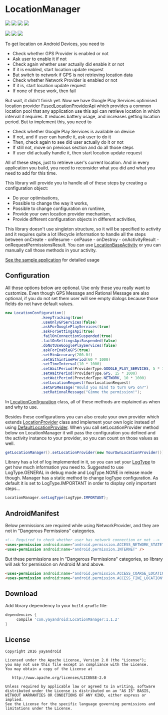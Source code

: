 # LocationManager

<a href="http://developer.android.com/index.html" target="_blank"><img src="https://img.shields.io/badge/platform-android-green.svg"/></a> <a href="https://android-arsenal.com/api?level=14" target="_blank"><img src="https://img.shields.io/badge/API-14%2B-green.svg?style=flat"/></a> <a href="https://opensource.org/licenses/Apache-2.0" target="_blank"><img src="https://img.shields.io/badge/License-Apache_v2.0-blue.svg?style=flat"/></a> <a href="http://search.maven.org/#search%7Cga%7C1%7CLocationManager" target="_blank"><img src="https://img.shields.io/maven-central/v/com.yayandroid/LocationManager.svg"/></a>

<a href="http://www.methodscount.com/?lib=com.yayandroid%3ALocationManager%3A1.0.2" target="_blank"><img src="https://img.shields.io/badge/Methods count-283-e91e63.svg"></img></a> <a href="http://www.methodscount.com/?lib=com.yayandroid%3ALocationManager%3A1.0.2" target="_blank"><img src="https://img.shields.io/badge/Size-46 KB-e91e63.svg"></img></a> <a href="http://android-arsenal.com/details/1/3148" target="_blank"><img src="https://img.shields.io/badge/Android%20Arsenal-LocationManager-brightgreen.svg?style=flat"/></a>

To get location on Android Devices, you need to 
<ul>
<li>Check whether GPS Provider is enabled or not</li>
<li>Ask user to enable it if not</li>
<li>Check again whether user actually did enable it or not</li>
<li>If it is enabled, start location update request</li>
<li>But switch to network if GPS is not retrieving location data</li>
<li>Check whether Network Provider is enabled or not</li>
<li>If it is, start location update request</li>
<li>If none of these work, then fail</li>
</ul>

But wait, it didn't finish yet. Now we have Google Play Services optimised location provider [FusedLocationProviderApi][1] which provides a common location pool that any application use this api can retrieve location in which interval it requires. It reduces battery usage, and increases getting location period. But to implement this, you need to

<ul>
<li>Check whether Google Play Services is available on device</li>
<li>If not, and if user can handle it, ask user to do it</li>
<li>Then, check again to see did user actually do it or not</li>
<li>If still not, move on previous section and do all those steps</li>
<li>If user did actually handle it, then start location update request</li>
</ul>

All of these steps, just to retrieve user's current location. And in every application you build, you need to reconsider what you did and what you need to add for this time.

This library will provide you to handle all of these steps by creating a configuration object:
<ul>
<li>Do your optimisations,</li>
<li>Possible to change the way it works,</li> 
<li>Possible to change configuration on runtime,</li>
<li>Provide your own location provider mechanism,</li>
<li>Provide different configuration objects in different activities,</li>
</ul>
 
This library doesn't use singleton structure, so it will be specified to activity and it requires quite a lot lifecycle information to handle all the steps between onCreate - onResume - onPause - onDestroy - onActivityResult - onRequestPermissionsResult. You can use [LocationBaseActivity][2] or you can manually call those methods in your activity.

[See the sample application][3] for detailed usage

## Configuration

All those options below are optional. Use only those you really want to customize. 
Even though GPS Message and Rational Message are also optional, if you do not set them user will see empty dialogs because those fields do not have default values.

```java 
new LocationConfiguration()
                .keepTracking(true)
                .useOnlyGPServices(false)
                .askForGooglePlayServices(true)
                .askForSettingsApi(true)
                .failOnConnectionSuspended(true)
                .failOnSettingsApiSuspended(false)
                .doNotUseGooglePlayServices(false)
                .askForEnableGPS(true)
                .setMinAccuracy(200.0f)
                .setWithinTimePeriod(60 * 1000)
                .setTimeInterval(10 * 1000)
                .setWaitPeriod(ProviderType.GOOGLE_PLAY_SERVICES, 5 * 1000)
                .setWaitPeriod(ProviderType.GPS, 15 * 1000)
                .setWaitPeriod(ProviderType.NETWORK, 10 * 1000)
                .setLocationRequest(YourLocationRequest)
                .setGPSMessage("Would you mind to turn GPS on?")
                .setRationalMessage("Gimme the permission!");
``` 
In [LocationConfiguration][4] class, all of these methods are explained as when and why to use.

Besides these configurations you can also create your own provider which extends [LocationProvider][5] class and implement your own logic instead of using [DefaultLocationProvider][6]. When you call setLocationProvider method below on LocationManager it will pass the configuration you defined and the activity instance to your provider, so you can count on those values as well.

```java 
getLocationManager().setLocationProvider(new YourOwnLocationProvider());
```

Library has a lot of log implemented in it, so you can set your [LogType][7] to get how much information you need to. Suggested to use LogType.GENERAL in debug mode and LogType.NONE in release mode though. Manager has a static method to change logType configuration. As default it is set to LogType.IMPORTANT in order to display only important steps...

```java 
LocationManager.setLogType(LogType.IMPORTANT);
```

## AndroidManifest

Below permissions are required while using NetworkProvider, and they are not in "Dangerous Permissions" categories.

```html 
<!-- Required to check whether user has network connection or not -->
<uses-permission android:name="android.permission.ACCESS_NETWORK_STATE" />
<uses-permission android:name="android.permission.INTERNET" />
```

But these permissions are in "Dangerous Permissions" categories, so library will ask for permission on Android M and above.

```html 
<uses-permission android:name="android.permission.ACCESS_COARSE_LOCATION" />
<uses-permission android:name="android.permission.ACCESS_FINE_LOCATION" />
```

## Download
Add library dependency to your `build.gradle` file:

```groovy
dependencies {    
     compile 'com.yayandroid:LocationManager:1.1.2'
}
```

## License
```
Copyright 2016 yayandroid

Licensed under the Apache License, Version 2.0 (the "License");
you may not use this file except in compliance with the License.
You may obtain a copy of the License at

   http://www.apache.org/licenses/LICENSE-2.0

Unless required by applicable law or agreed to in writing, software
distributed under the License is distributed on an "AS IS" BASIS,
WITHOUT WARRANTIES OR CONDITIONS OF ANY KIND, either express or implied.
See the License for the specific language governing permissions and
limitations under the License.
```

[1]: https://developers.google.com/android/reference/com/google/android/gms/location/FusedLocationProviderApi
[2]: https://github.com/yayaa/LocationManager/blob/master/Library/app/src/main/java/com/yayandroid/locationmanager/LocationBaseActivity.java
[3]: https://github.com/yayaa/LocationManager/blob/master/Sample/app/src/main/java/com/yayandroid/locationmanager/sample/MainActivity.java
[4]: https://github.com/yayaa/LocationManager/blob/master/Library/app/src/main/java/com/yayandroid/locationmanager/LocationConfiguration.java
[5]: https://github.com/yayaa/LocationManager/blob/master/Library/app/src/main/java/com/yayandroid/locationmanager/provider/LocationProvider.java
[6]: https://github.com/yayaa/LocationManager/blob/master/Library/app/src/main/java/com/yayandroid/locationmanager/provider/DefaultLocationProvider.java
[7]: https://github.com/yayaa/LocationManager/blob/master/Library/app/src/main/java/com/yayandroid/locationmanager/constants/LogType.java
